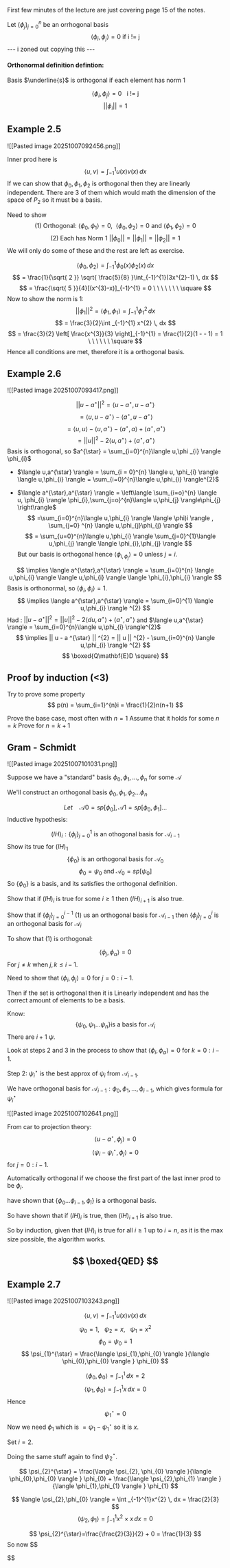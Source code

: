 First few minutes of the lecture are just covering page 15 of the notes.

Let $(\phi _{j})_{j=0}^{n}$ be an orrhogonal basis
$$
\langle \phi_{i},\phi _{j} \rangle = 0 \text{   if i != j}
$$
--- i zoned out copying this ---

#### Orthonormal definition defintion:

Basis $\underline{s}$ is orthogonal if each element has norm 1

$$
\langle \phi _{i},\phi _{j} \rangle  = 0 \ \ \ \text{i != j}
$$
$$
|| \phi _{i} || =1
$$
## Example 2.5

![[Pasted image 20251007092456.png]]

Inner prod here is
$$
\langle u,v \rangle = \int _{-1}^{1}u(x)v(x) \, dx
$$
If we can show that $\phi_{0},\phi_{1},\phi_{2}$ is orthogonal then they are linearly independent. There are 3 of them which would math the dimension of the space of $P_{2}$ so it must be a basis.

Need to show
$$
\text{(1) Orthogonal:  } \langle \phi_{0},\phi_{1} \rangle =0, \ \  \langle \phi_{0},\phi_{2} \rangle = 0 \text{ and } \langle \phi_{1},\phi_{2} \rangle =0
$$
$$
\text{(2) Each has Norm 1 } || \phi_{0} || = || \phi_{1} || = || \phi_{2} || = 1 
$$
We will only do some of these and the rest are left as exercise.

$$
\langle \phi_{0},\phi_{2} \rangle = \int_{-1}^{1} \phi_{0}(x)\phi_{2}(x) \, dx 
$$
$$
= \frac{1}{\sqrt{ 2 }} \sqrt{ \frac{5}{8} }\int_{-1}^{1}(3x^{2}-1)  \, dx 
$$
$$
= \frac{\sqrt{ 5 }}{4}[(x^{3}-x)]_{-1}^{1} = 0 \ \ \ \ \ \ \ \square
$$
Now to show the norm is 1:
$$
|| \phi_{1} ||^{2} = \langle \phi_{1},\phi_{1} \rangle = \int _{-1}^{1} \phi_{1}^{2} \, dx
$$
$$
= \frac{3}{2}\int _{-1}^{1} x^{2} \, dx
$$
$$
= \frac{3}{2} \left[ \frac{x^{3}}{3} \right]_{-1}^{1} = \frac{1}{2}(1 - - 1) = 1  \ \ \ \ \ \ \square
$$
Hence all conditions are met, therefore it is a orthogonal basis.

## Example 2.6

![[Pasted image 20251007093417.png]]

$$
|| u-a^{\star} ||^{2} = \langle u-a^{\star}, u - a ^{ \star} \rangle
$$
$$
= \langle u, u - a ^{ \star} \rangle  - \langle a^{\star}, u - a ^{ \star} \rangle
$$
$$
= \langle u,u \rangle - \langle u, a ^{ \star} \rangle - \langle a^{\star},a \rangle + \langle a^{\star},a^{\star} \rangle
$$
$$
= || u || ^{2} - 2 \langle u,a^{\star} \rangle + \langle a ^{ \star}, a ^{ \star} \rangle
$$
Basis is orthogonal, so $a^{\star} = \sum_{i=0}^{n}\langle u,\phi _{i} \rangle \phi_{i}$

 - $\langle u,a^{\star} \rangle = \sum_{i = 0}^{n} \langle u, \phi_{i} \rangle \langle u,\phi_{i} \rangle = \sum_{i=0}^{n}\langle u,\phi_{i} \rangle^{2}$


 - $\langle a^{\star},a^{\star} \rangle = \left\langle  \sum_{i=o}^{n} \langle u, \phi_{i} \rangle \phi_{i},\sum_{j=o}^{n}\langle u,\phi_{j} \rangle\phi_{j}  \right\rangle$
  $$
=\sum_{i=0}^{n}\langle u,\phi_{i} \rangle \langle \phi)i \rangle , \sum_{j=0} ^{n} \langle u,\phi_{j}\phi_{j} \rangle 
$$
$$
= \sum_{u=0}^{n}\langle u,\phi_{i} \rangle \sum_{j=0}^{1}\langle u,\phi_{j} \rangle \langle \phi_{i},\phi_{j} \rangle  
$$
But our basis is orthogonal hence $\langle \phi_{i,\phi_{j}} \rangle =0$ unless $j=i$.

$$
\implies \langle a^{\star},a^{\star} \rangle = \sum_{i=0}^{n} \langle u,\phi_{i} \rangle \langle u,\phi_{i} \rangle \langle \phi_{i},\phi_{i} \rangle 
$$
Basis is orthonormal, so $\langle \phi_{i},\phi_{i} \rangle =1$.
$$
\implies \langle a^{\star},a^{\star} \rangle = \sum_{i=0}^{1} \langle u,\phi_{i} \rangle ^{2}
$$
Had : $|| u-a^{\star} ||^{2}=|| u ||^{2}-2\langle du,a^{\star} \rangle + \langle a^{\star}, a^{\star} \rangle$ and $\langle u,a^{\star} \rangle = \sum_{i=0}^{n}\langle u,\phi_{i} \rangle^{2}$
$$
\implies || u - a ^{\star} || ^{2} = || u || ^{2} - \sum_{i=0}^{n} \langle u,\phi_{i} \rangle ^{2}
$$
$$
\boxed{Q\mathbf{E}D \square}
$$
## Proof by induction (<3)

Try to prove some property $$
p(n) = \sum_{i=1}^{n}i = \frac{1}{2}n(n+1)
$$

Prove the base case, most often with $n=1$
Assume that it holds for some $n = k$
Prove for $n = k+1$


## Gram - Schmidt

![[Pasted image 20251007101031.png]]

Suppose we have a "standard" basis $\phi_{0},\phi_{1},\dots,\phi_{n}$ for some $\mathcal{A}$

We'll construct an orthogonal basis $\phi_{0},\phi_{1},\phi_{2}\dots \phi_{n}$

$$
Let\ \ \ \  \mathcal{A}0 = sp[\phi_{0}], \mathcal{A}1 = sp[\phi_{0},\phi_{1}]\dots
$$
Inductive hypothesis:

$$
(IH)_{i} : \{ \phi_{j} \}_{j=0}^{1} \text{   is an othogonal basis for } \mathcal{A}_{i-1}
$$
Show its true for $(IH)_{1}$
$$
\{ \phi_{0} \} \text{ is an orthogonal basis for } \mathcal{A}_{0}
$$
$$
\phi_{0} = \psi_{0} \text{ and } \mathcal{A}_{0} = sp[\psi_{0}]
$$
So $\{ \phi_{0} \}$ is a basis, and its satisfies the orthogonal definition.

Show that if $(IH)_{i}$ is true for some $i \geq 1$ then $(IH)_{i+1}$ is also true.

Show that if $\{ \phi_{j} \}_{j=0}^{i-1}$ (1) us an orthogonal basis for $\mathcal{A}_{i-1}$ then $\{ \phi_{j} \}_{j=0}^{i}$ is an orthogonal basis for $\mathcal{A}_{i}$

To show that (1) is orthogonal:

$$
\langle \phi_{j},\phi_{\alpha} \rangle = 0
$$
For $j\neq k$ when $j,k \leq i-1$.

Need to show that $\langle \phi_{i},\phi_{j} \rangle = 0$ for $j=0: i -1$.

Then if the set is orthogonal then it is Linearly independent and has the correct amount of elements to be a basis.

Know:
$$
\{ \psi_{0}, \psi_{1}\dots \psi_{n} \} \text{is a basis for } \mathcal{A}_{i}
$$
There are $i+1$ $\psi$.

Look at steps 2 and 3 in the process to show that $\langle \phi_{i}, \phi_{\alpha} \rangle = 0$ for $k = 0: i-1$.

Step 2: $\psi _{i}^{\star}$ is the best approx of $\psi_{i}$ from $\mathcal{A}_{i-1}$.

We have orthogonal basis for $\mathcal{A}_{i-1} : \phi_{0},\phi_{1},\dots,\phi_{i-1}$, which gives formula for $\psi_{i}^{\star}$

![[Pasted image 20251007102641.png]]

From car to projection theory: $$
\langle u-a^{\star},\phi_{j} \rangle =0
$$
$$
\langle \psi_{i}-\psi_{i}^{\star}, \phi_{j} \rangle = 0
$$
for $j =0 : i-1$.

Automatically orthogonal if we choose the first part of the last inner prod to be $\phi_{i}$.

have shown that $\{ \phi_{0}\dots \phi_{i-1},\phi_{i} \}$ is a orthogonal basis.


So have shown that if $(IH)_{i}$ is true, then $(IH)_{i+1}$ is also true. 

So by induction, given that $(IH)_{i}$ is true for all $i \geq 1$ up to $i = n$, as it is the max size possible, the algorithm works.

$$
\boxed{QED}
$$
---

## Example 2.7

![[Pasted image 20251007103243.png]]

$$
\langle u,v \rangle = \int _{-1}^{1}u(x)v(x) \, dx
$$
$$
\psi_{0}=1, \ \ \ \psi_{2}=x,  \ \ \ \psi_{1} = x^{2}
$$
$$
\phi_{0}=\psi_{0} = 1
$$
$$
\psi_{1}^{\star} = \frac{\langle \psi_{1},\phi_{0} \rangle }{\langle \phi_{0},\phi_{0} \rangle } \phi_{0}
$$

$$
 \langle \phi_{0},\phi_{0} \rangle  = \int _{-1}^{1} \, dx = 2
$$
$$
\langle \psi_{1},\phi_{0} \rangle = \int _{-1}^{1} x \, dx = 0
$$
Hence $$
\psi_{1}^{\star} = 0
$$
Now we need $\phi_{1}$ which is $= \psi_{1} - \psi_{1}^{\star}$ so it is $x$.

Set $i=2$.

Doing the same stuff again to find $\psi_{2}^{\star}$.

$$
\psi_{2}^{\star} = \frac{\langle \psi_{2}, \phi_{0} \rangle }{\langle \phi_{0},\phi_{0} \rangle } \phi_{0} + \frac{\langle \psi_{2},\phi_{1} \rangle }{\langle \phi_{1},\phi_{1} \rangle } \phi_{1}
$$

$$
\langle \psi_{2},\phi_{0} \rangle = \int _{-1}^{1}x^{2} \, dx  = \frac{2}{3}
$$
$$
\langle \psi_{2},\phi_{1} \rangle = \int _{-1}^{1} x^{2}\times x \, dx = 0
$$

$$
\psi_{2}^{\star}=\frac{\frac{2}{3}}{2} + 0 = \frac{1}{3}
$$
So now $$

$$

